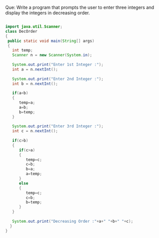 Que: 	Write a program that prompts the user to enter three integers and display the integers in decreasing order.
  
```java

import java.util.Scanner;
class DecOrder
{
 public static void main(String[] args) 
 {
   int temp;
   Scanner n = new Scanner(System.in);
   
   System.out.print("Enter 1st Integer :");
   int a = n.nextInt();
   
   System.out.print("Enter 2nd Integer :");
   int b = n.nextInt();
   
   if(a<b)
   {
      temp=a;
      a=b;
      b=temp;
   }
   
   System.out.print("Enter 3rd Integer :");
   int c = n.nextInt();
   
   if(c>b)
   {
      if(c>a)
      {
         temp=c;
         c=b;
         b=a;
         a=temp;
      }
      else
      {
         temp=c;
         c=b;
         b=temp;
      }
   }
   
   System.out.print("Decreasing Order :"+a+" "+b+" "+c);
  }
}

```
